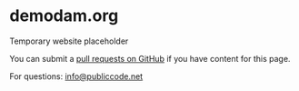 # demodam.org

Temporary website placeholder

You can submit a [pull requests on GitHub](https://github.com/demodam/demodam.org/edit/main/README.md) if you have content for this page.

For questions: <info@publiccode.net>
